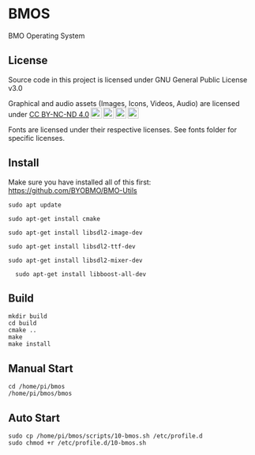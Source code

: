 # BMOS
BMO Operating System

## License
Source code in this project is licensed under GNU General Public License v3.0

<p xmlns:cc="http://creativecommons.org/ns#" xmlns:dct="http://purl.org/dc/terms/">Graphical and audio assets (Images, Icons, Videos, Audio) are licensed under <a href="http://creativecommons.org/licenses/by-nc-nd/4.0/?ref=chooser-v1" target="_blank" rel="license noopener noreferrer" style="display:inline-block;">CC BY-NC-ND 4.0<img style="height:22px!important;margin-left:3px;vertical-align:text-bottom;" src="https://mirrors.creativecommons.org/presskit/icons/cc.svg?ref=chooser-v1"><img style="height:22px!important;margin-left:3px;vertical-align:text-bottom;" src="https://mirrors.creativecommons.org/presskit/icons/by.svg?ref=chooser-v1"><img style="height:22px!important;margin-left:3px;vertical-align:text-bottom;" src="https://mirrors.creativecommons.org/presskit/icons/nc.svg?ref=chooser-v1"><img style="height:22px!important;margin-left:3px;vertical-align:text-bottom;" src="https://mirrors.creativecommons.org/presskit/icons/nd.svg?ref=chooser-v1"></a>
  
Fonts are licensed under their respective licenses. See fonts folder for specific licenses.
  
## Install
Make sure you have installed all of this first:
https://github.com/BYOBMO/BMO-Utils

```
sudo apt update
```
```
sudo apt-get install cmake
```
  ```
sudo apt-get install libsdl2-image-dev
  ```
  ```
sudo apt-get install libsdl2-ttf-dev
  ```
  ```
sudo apt-get install libsdl2-mixer-dev
```
```
  sudo apt-get install libboost-all-dev
```

  ## Build
  ```
  mkdir build
cd build
cmake ..
make
make install
```
  
## Manual Start
  ```
  cd /home/pi/bmos
  /home/pi/bmos/bmos
  ```
  
## Auto Start
  ```
  sudo cp /home/pi/bmos/scripts/10-bmos.sh /etc/profile.d
  sudo chmod +r /etc/profile.d/10-bmos.sh
  ```
